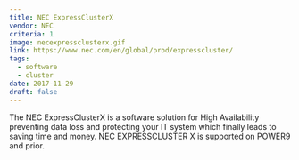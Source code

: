 ```yaml
---
title: NEC ExpressClusterX
vendor: NEC
criteria: 1
image: necexpressclusterx.gif
link: https://www.nec.com/en/global/prod/expresscluster/
tags:
  - software
  - cluster
date: 2017-11-29
draft: false
---
```


The NEC ExpressClusterX is a software solution for High Availability preventing data loss and
protecting your IT system which finally leads to saving time and money.
NEC EXPRESSCLUSTER X is supported on POWER9 and prior.
